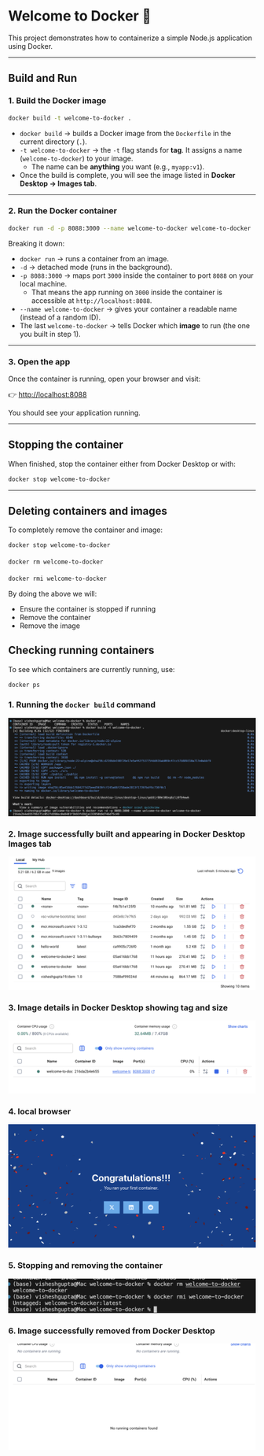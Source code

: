 # Welcome to Docker 🚀

This project demonstrates how to containerize a simple Node.js application using Docker.

---

## Build and Run

### 1. Build the Docker image
```bash
docker build -t welcome-to-docker .
```

- `docker build` → builds a Docker image from the `Dockerfile` in the current directory (`.`).  
- `-t welcome-to-docker` → the `-t` flag stands for **tag**. It assigns a name (`welcome-to-docker`) to your image.  
  - The name can be **anything** you want (e.g., `myapp:v1`).  
- Once the build is complete, you will see the image listed in **Docker Desktop → Images tab**.  

---

### 2. Run the Docker container
```bash
docker run -d -p 8088:3000 --name welcome-to-docker welcome-to-docker
```

Breaking it down:

- `docker run` → runs a container from an image.  
- `-d` → detached mode (runs in the background).  
- `-p 8088:3000` → maps port `3000` inside the container to port `8088` on your local machine.  
  - That means the app running on `3000` inside the container is accessible at `http://localhost:8088`.  
- `--name welcome-to-docker` → gives your container a readable name (instead of a random ID).  
- The last `welcome-to-docker` → tells Docker which **image** to run (the one you built in step 1).  

---

### 3. Open the app
Once the container is running, open your browser and visit:

👉 [http://localhost:8088](http://localhost:8088)

You should see your application running.

---

## Stopping the container
When finished, stop the container either from Docker Desktop or with:

```bash
docker stop welcome-to-docker
```

---

## Deleting containers and images
To completely remove the container and image:
```bash
docker stop welcome-to-docker

docker rm welcome-to-docker

docker rmi welcome-to-docker
```
By doing the above we will:
- Ensure the container is stopped if running
- Remove the container
- Remove the image

## Checking running containers
To see which containers are currently running, use:

```bash
docker ps
```

### 1. Running the `docker build` command
![Docker Desktop Images Tab 1](screenshots/cmd_line.png)

### 2. Image successfully built and appearing in Docker Desktop Images tab
![Docker Desktop Images Tab 2](screenshots/docker_1.png)

### 3. Image details in Docker Desktop showing tag and size
![Docker Desktop Images Tab 3](screenshots/docker_2.png)

### 4. local browser 
![Docker Desktop Images Tab 4](screenshots/output.png)

### 5. Stopping and removing the container
![Docker Desktop Images Tab 5](screenshots/remove.png)

### 6. Image successfully removed from Docker Desktop
![Docker Desktop Images Tab 6](screenshots/removed_2.png)


